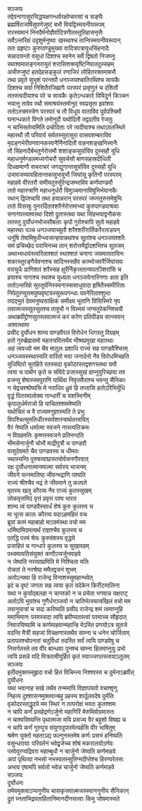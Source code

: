सञ्जयः  
तद्देवनागासुरसिद्धयक्षगन्धर्वरक्षोप्सरसां च सङ्घैः  
ब्रह्मर्षिराजर्षिसुपर्णजुष्टं बभौ वियद्विस्मयनीयरूपम्  
रारस्यमानं निनदैर्मनोज्ञैर्वादित्रगीतस्तुतिहासनृत्तैः  
सर्वेऽन्तरिक्षं ददृशुर्मनुष्याः खस्थाश्च तान्विस्मयनीयरूपान्  
ततः प्रहृष्टाः कुरुपाण्डुमुख्या वादित्रपत्रायुधसिंहनादैः  
सन्नादयन्तो वसुधां दिशश्च स्वनेन सर्वे द्विषतो निजघ्नुः  
रथाश्वमातङ्गनरायुतं शरासिशक्त्यृष्टिनिपातदुस्सहम्  
अभीरुजुष्टं हतदेहसङ्कुलं रणाजिरं लोहितरक्तमाबभौ  
तथा प्रवृते सुभृशं परन्तपौ धनञ्जयश्चातिरथिश्च सायकैः  
दिशश्च सर्वा निशितैरजिह्मगैः परस्परं प्रावृणुतं च दंशितौ  
ततस्त्वदीयाश्च परे च सायकैः कृतेऽन्धकारे विविदुर्न किञ्चन  
भयात्तु तावेव रथौ समाश्रयंस्तमोनुदं स्वप्रसृता इवांशवः  
ततोऽस्त्रमस्त्रेण परस्परं च तौ विधूय वाताविव पूर्वपश्चिमौ  
घनान्धकारे विगते तमोनुदौ यथोदितौ तद्वदतीव रेजतुः  
न चाभिसर्तव्यमिति प्रचोदिताः परे त्वदीयाश्च तथाऽवतस्थिरे  
महारथौ तौ परिवार्य सर्वतस्सुरासुरा वासवशम्बराविव  
मृदङ्गभेरीपणवानकस्वनैर्निनादितौ वाहनशङ्खनिस्वनैः  
तौ सिंहनादैर्बभतुर्नरोत्तमौ शशाङ्कसूर्याविव दुस्सहौ युधि  
महाधनुर्मण्डलमध्यगोचरौ सुवर्चसौ बाणसहस्रदीधिती  
दिधक्षमाणौ सचराचरं जगद्युगान्तसूर्याविव दुस्सहौ युधि  
उभावजय्यावहितान्तकावुभावुभौ जिघांसू कृतिनौ परस्परम्  
महाहवे वीरतरौ समीयतुर्स्सुरेन्द्रजम्भाविव कर्णपाण्डवौ  
ततो महास्त्राणि महाधनुर्धरौ विमुञ्चमानाविषुभिर्भयानकैः  
रथान् द्विपंश्चापि तथा हयान्नरान् परस्परं जघ्नतुरुत्तमेषुभिः  
ततो विसस्रुः पुनरर्दिताश्शरैर्नरोत्तमाभ्यां कुरुपाण्डवाश्रयाः  
सनागपत्त्यश्वरथा दिशो द्रुतास्तथा यथा सिंहभयाद्वनौकसः  
ततस्तु दुर्योधनभोजसौबलाः कृपो गुरोश्चापि सुतो महाहवे  
महारथाः पञ्च धनञ्जयाच्युतौ शरैश्शरीरार्तिकरैरताडयन्  
धनूंषि तेषामिषुधीन्ध्वजान्हयान्रथांश्च सूतांश्च धनञ्जयश्शरैः  
समं प्रचिच्छेद पराभिनच्च तान् शरोत्तमैर्द्वादशभिश्च सूतजम्  
अथाभ्यधावंस्त्वरिताश्शतं रथाश्शतं चनागा जयमाततायिनः  
शकास्तुरङ्गैर्यवनाश्च सादिनस्सहैव काम्भोजवरैर्जिघांसवः  
वरायुधैः प्राणिशतं शरैस्सह क्षुरैर्निकृत्ततान्यपतञ्शिरांसि च  
हयाश्च नागाश्च रथाश्च युध्यता धनञ्जयेनारिगणाः क्षता इति  
ततोऽन्तरिक्षे सुरतूर्यनिस्स्वनास्ससाधुवादा हृषितैस्समीरिताः  
निपेतुरप्युत्तमपुष्पवृष्टयस्सुरूपगन्धाः पवनेरिताश्शुभाः  
तदद्भुतं देवमनुष्यसाक्षिकं समीक्ष्य भूतानि विसिस्मिरे नृप  
तवात्मजस्सूतसुतश्च तावुभौ न विस्मयं जग्मतुरेकनिश्चयौ  
अथाब्रवीद्द्रोणसुतस्तवात्मजं करं करेण प्रतिपीड्य सान्त्वयन्  
अश्वत्थामा  
प्रसीद दुर्योधन शाम्य पाण्डवैरलं विरोधेन धिगस्तु विग्रहम्  
हतो गुरुर्ब्रह्मसमो महास्त्रवित्तथैव भीष्मप्रमुखा महारथाः  
अहं त्ववध्यो मम चैव मातुलः प्रशाधि राज्यं सह पाण्डवैश्चिरम्  
धनञ्जयस्स्थास्यति वारितो मया जनार्दनो नैव विरोधमिच्छति  
युधिष्ठिरो भूतहिते रतस्सदा वृकोदरस्तद्वशगस्तथा यमौ  
त्वया च पार्थेन कृते च संविदे प्रजास्सुखं प्राप्नुयुरिच्छया तव  
व्रजन्तु शेषास्स्वपुराणि पार्थिवा निवृत्तवैराश्च भवन्तु सैनिकाः  
न चेद्वचश्श्रोष्यसि मे नराधिप ध्रुवं हि तप्तासि हतोऽरिभिर्युधि  
वृद्धं पितरमालोक्य गान्धारीं च यशस्विनीम्  
कृपालुर्धर्मराजो हि याचितश्शममेष्यति  
यथोचितं च वै राज्यमनुज्ञास्यति ते प्रभुः  
विपश्चित्सुमतिर्धीरस्सर्वशास्त्रार्थतत्त्ववित्  
वैरं नेष्यति धर्मात्मा स्वजने नास्त्यतिक्रमः  
न विग्रहमतिः कृष्णस्स्वजने प्रतिनन्दति  
भीमसेनार्जुनौ चोभौ माद्रीपुत्रौ च पाण्डवौ  
वासुदेवमते चैव पाण्डवस्य च धीमतः  
स्थास्यन्ति पुरुषव्याघ्रास्तयोर्वचनगौरवात्  
रक्ष दुर्योधनात्मानमात्मा सर्वस्य भाजनम्  
जीवने यत्नमातिष्ठ जीवन्भद्राणि पश्यति  
राज्यं श्रीश्चैव भद्रं ते जीवमाने तु कल्पते  
मृतस्य खलु कौरव्य नैव राज्यं कुतस्सुखम्  
लोकवृत्तमिदं वृत्तं प्रवृत्तं पश्य भारत  
शाम्य त्वं पाण्डवैस्सार्धं शेषं कुरु कुलस्य च  
मा भूत्स कालः कौरव्य यदाऽहमहितं वचः  
ब्रूयां कामं महाबाहो माऽवमंस्था वचो मम  
धर्मिष्ठमिदमत्यर्थं राज्ञश्चैव कुलस्य च  
एतद्धि परमं श्रेयः कुरुवंशस्य वृद्धये  
प्रजाहितं च गान्धारे कुलस्य च सुखावहम्  
पथ्यमायतिसंयुक्तं कर्णोऽप्यर्जुनमाहवे  
न जेष्यति नरव्याघ्रमिति मे निश्चिता मतिः  
रोचतां ते नरश्रेष्ठ ममैतद्वचनं शुभम्  
अतोऽन्यथा हि राजेन्द्र विनाशस्सुमहान्भवेत्  
इदं च दृष्टं जगता सह त्वया कृतं यदेकेन किरीटमालिना  
यथा न कुर्याद्बलहा न चान्तको न च प्रचेता भगवान्न यक्षराट्  
अतोऽपि भूयांश्च गुणैर्धनञ्जयो न चातिभेत्स्यत्यखिलं वचो मम  
तवानुयात्रां च सदा करिष्यति प्रसीद राजेन्द्र शमं त्वमाप्नुहि  
ममाभिमानः परमस्सदा त्वयि ब्रवीम्यतस्त्वां परमाच्च सौहृदात्  
निवारयिष्यामि च कर्णमाहवान्महान्हि मेऽस्ति प्रणयोऽत्र सूतजे  
वदन्ति मैत्रीं सहजां विचक्षणास्तथैव साम्ना च धनेन चोर्जिताम्  
प्रतापतश्चोपनतां चतुर्विधां तदस्ति सर्वं त्वयि पाण्डवेषु च  
निसर्गतस्ते तव वीर बान्धवाः पुनश्च साम्ना हितमाप्नुयुः प्रभो  
त्वयि प्रसन्ने यदि मित्रतामीयुर्हितं कृतं स्याज्जगतस्त्वयाऽतुलम्  
सञ्जयः  
इतीदमुक्तस्सुहृदा वचो हितं विचिन्त्य निश्श्वस्य च दुर्मनाऽब्रवीत्  
दुर्योधनः  
यथा भवानाह सखे तथैव तन्ममापि विज्ञापयतो वचश्शृणु  
निहत्य दुश्शासनमुक्तवान्बहु प्रहस्य शार्दूलवदेष दुर्मतिः  
वृकोदरस्तद्धृदये मम स्थिरं न तत्परोक्षं भवतः कुतश्शमः  
न चापि कर्णं प्रसहेद्रणेऽर्जुनो महागिरिं मेरुमिवोग्रमारुतः  
न चाश्वसिष्यन्ति पृथात्मजा मयि प्रसज्य वैरं बहुशो विषह्य च  
न चापि कर्णं गुरुपुत्र संयुगादुपारमेत्यर्हसि वीर भाषितुम्  
श्रमेण युक्तो महताऽद्य फल्गुनस्तमेष कर्णः प्रसभं हनिष्यति  
वसुन्धरायाः परिवर्तनं भवेद्व्रजेच्च शोषं मकरालयोऽर्णवः  
प्लवेयुरप्यद्रिवरा महाम्बुधौ न चार्जुनो जेष्यति कर्णमाहवे  
अपां पृथिव्या नभसो नभस्वतस्सुतिग्मदीप्तेश्च हिरण्यरेतसः  
अभाव एषामपि सर्वतो भवेन्न चार्जुनो जेष्यति कर्णमाहवे  
सञ्जयः  
दुर्योधनः  
तमेवमुक्त्वाऽप्यनुनीय चासकृत्तवात्मजस्स्वाननुनीय सैनिकान्  
द्रुतं घ्नताभिद्रवताहितानिमानदीनसत्वाः किमु जोषमास्यते   
